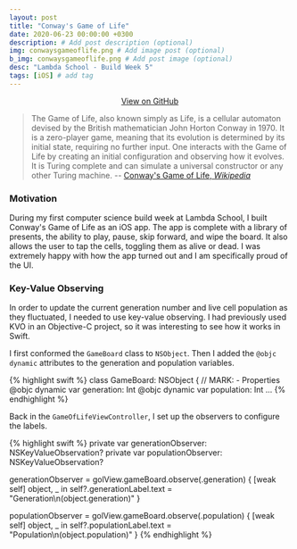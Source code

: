 ```yaml
---
layout: post
title: "Conway's Game of Life"
date: 2020-06-23 00:00:00 +0300
description: # Add post description (optional)
img: conwaysgameoflife.png # Add image post (optional)
b_img: conwaysgameoflife.png # Add post image (optional)
desc: "Lambda School - Build Week 5"
tags: [iOS] # add tag
---
```


<!-- View on GitHub -->
<center><a class="github-button" href="https://github.com/wyattharrell/Conways-Game-of-Life" data-color-scheme="no-preference: dark; light: dark; dark: dark;" data-size="large" aria-label="Use this template wyattharrell/istats on GitHub">View on GitHub</a></center>

> The Game of Life, also known simply as Life, is a cellular automaton devised by the British mathematician John Horton Conway in 1970. It is a zero-player game, meaning that its evolution is determined by its initial state, requiring no further input. One interacts with the Game of Life by creating an initial configuration and observing how it evolves. It is Turing complete and can simulate a universal constructor or any other Turing machine.
-- <a href="https://en.wikipedia.org/wiki/Conway%27s_Game_of_Life" target="_blank">Conway's Game of Life, *Wikipedia*</a>

### Motivation

During my first computer science build week at Lambda School, I built Conway's Game of Life as an iOS app. The app is complete with a library of presents, the ability to play, pause, skip forward, and wipe the board. It also allows the user to tap the cells, toggling them as alive or dead. I was extremely happy with how the app turned out and I am specifically proud of the UI.

### Key-Value Observing

In order to update the current generation number and live cell population as they fluctuated, I needed to use key-value observing. I had previously used KVO in an Objective-C project, so it was interesting to see how it works in Swift. 

I first conformed the `GameBoard` class to `NSObject`. Then I added the `@objc dynamic` attributes to the generation and population variables.

{% highlight swift %}
class GameBoard: NSObject {
    // MARK: - Properties
    @objc dynamic var generation: Int
    @objc dynamic var population: Int
    ...
{% endhighlight %}

Back in the `GameOfLifeViewController`, I set up the observers to configure the labels.

{% highlight swift %}
private var generationObserver: NSKeyValueObservation?
private var populationObserver: NSKeyValueObservation?

generationObserver = golView.gameBoard.observe(\.generation) { [weak self] object, _  in
	self?.generationLabel.text = "Generation\n\(object.generation)"
}

populationObserver = golView.gameBoard.observe(\.population) { [weak self] object, _ in
	self?.populationLabel.text = "Population\n\(object.population)"
}
{% endhighlight %}


